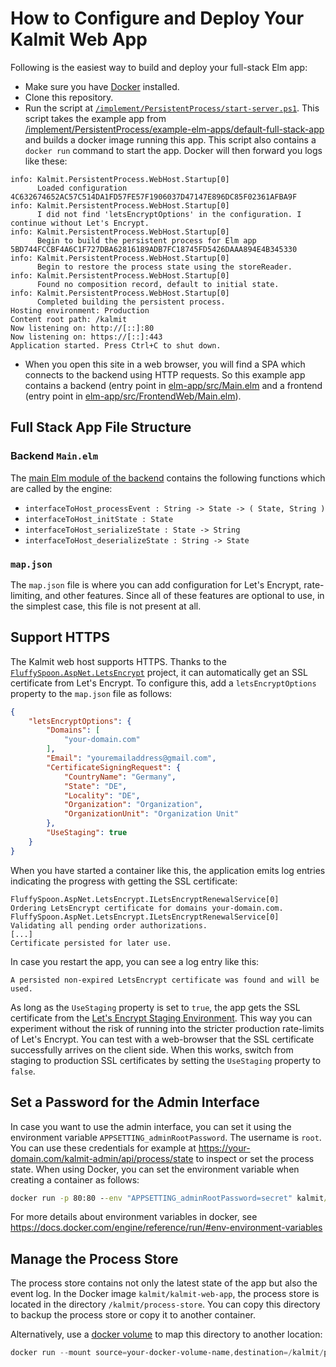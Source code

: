 # How to Configure and Deploy Your Kalmit Web App

Following is the easiest way to build and deploy your full-stack Elm app:

+ Make sure you have [Docker](https://www.docker.com) installed.
+ Clone this repository.
+ Run the script at [`/implement/PersistentProcess/start-server.ps1`](/implement/PersistentProcess/start-server.ps1). This script takes the example app from [/implement/PersistentProcess/example-elm-apps/default-full-stack-app](/implement/PersistentProcess/example-elm-apps/default-full-stack-app) and builds a docker image running this app.
This script also contains a `docker run` command to start the app. Docker will then forward you logs like these:
```shell
info: Kalmit.PersistentProcess.WebHost.Startup[0]
      Loaded configuration 4C632674652AC57C514DA1FD57FE57F1906037D47147E896DC85F02361AFBA9F
info: Kalmit.PersistentProcess.WebHost.Startup[0]
      I did not find 'letsEncryptOptions' in the configuration. I continue without Let's Encrypt.
info: Kalmit.PersistentProcess.WebHost.Startup[0]
      Begin to build the persistent process for Elm app 5BD744FCCBF4A6C1F727DBA62816189ADB7FC18745FD5426DAAA894E4B345330
info: Kalmit.PersistentProcess.WebHost.Startup[0]
      Begin to restore the process state using the storeReader.
info: Kalmit.PersistentProcess.WebHost.Startup[0]
      Found no composition record, default to initial state.
info: Kalmit.PersistentProcess.WebHost.Startup[0]
      Completed building the persistent process.
Hosting environment: Production
Content root path: /kalmit
Now listening on: http://[::]:80
Now listening on: https://[::]:443
Application started. Press Ctrl+C to shut down.
```
+ When you open this site in a web browser, you will find a SPA which connects to the backend using HTTP requests. So this example app contains a backend (entry point in [elm-app/src/Main.elm](/implement/PersistentProcess/example-elm-apps/default-full-stack-app/elm-app/src/Main.elm) and a frontend (entry point in [elm-app/src/FrontendWeb/Main.elm](/implement/PersistentProcess/example-elm-apps/default-full-stack-app/elm-app/src/FrontendWeb/Main.elm)).

## Full Stack App File Structure

### Backend `Main.elm`

The [main Elm module of the backend](/implement/PersistentProcess/example-elm-apps/default-full-stack-app/elm-app/src/Main.elm) contains the following functions which are called by the engine:

+ `interfaceToHost_processEvent : String -> State -> ( State, String )`
+ `interfaceToHost_initState : State`
+ `interfaceToHost_serializeState : State -> String`
+ `interfaceToHost_deserializeState : String -> State`

### `map.json`

The `map.json` file is where you can add configuration for Let's Encrypt, rate-limiting, and other features.
Since all of these features are optional to use, in the simplest case, this file is not present at all.

## Support HTTPS

The Kalmit web host supports HTTPS. Thanks to the [`FluffySpoon.AspNet.LetsEncrypt`](https://github.com/ffMathy/FluffySpoon.AspNet.LetsEncrypt) project, it can automatically get an SSL certificate from Let's Encrypt. To configure this, add a `letsEncryptOptions` property to the `map.json` file as follows:
```json
{
    "letsEncryptOptions": {
        "Domains": [
            "your-domain.com"
        ],
        "Email": "youremailaddress@gmail.com",
        "CertificateSigningRequest": {
            "CountryName": "Germany",
            "State": "DE",
            "Locality": "DE",
            "Organization": "Organization",
            "OrganizationUnit": "Organization Unit"
        },
        "UseStaging": true
    }
}
```

When you have started a container like this, the application emits log entries indicating the progress with getting the SSL certificate:
```
FluffySpoon.AspNet.LetsEncrypt.ILetsEncryptRenewalService[0]
Ordering LetsEncrypt certificate for domains your-domain.com.
FluffySpoon.AspNet.LetsEncrypt.ILetsEncryptRenewalService[0]
Validating all pending order authorizations.
[...]
Certificate persisted for later use.
```
In case you restart the app, you can see a log entry like this:
```
A persisted non-expired LetsEncrypt certificate was found and will be used.
```

As long as the `UseStaging` property is set to `true`, the app gets the SSL certificate from the [Let's Encrypt Staging Environment](https://letsencrypt.org/docs/staging-environment/). This way you can experiment without the risk of running into the stricter production rate-limits of Let's Encrypt. You can test with a web-browser that the SSL certificate successfully arrives on the client side. When this works, switch from staging to production SSL certificates by setting the `UseStaging` property to `false`.

## Set a Password for the Admin Interface

In case you want to use the admin interface, you can set it using the environment variable `APPSETTING_adminRootPassword`. The username is `root`.
You can use these credentials for example at https://your-domain.com/kalmit-admin/api/process/state to inspect or set the process state.
When using Docker, you can set the environment variable when creating a container as follows:
```cmd
docker run -p 80:80 --env "APPSETTING_adminRootPassword=secret" kalmit/kalmit-web-app
```
For more details about environment variables in docker, see https://docs.docker.com/engine/reference/run/#env-environment-variables

## Manage the Process Store

The process store contains not only the latest state of the app but also the event log.
In the Docker image `kalmit/kalmit-web-app`, the process store is located in the directory `/kalmit/process-store`.
You can copy this directory to backup the process store or copy it to another container.

Alternatively, use a [docker volume](https://docs.docker.com/storage/volumes/) to map this directory to another location:
```powershell
docker run --mount source=your-docker-volume-name,destination=/kalmit/process-store -p 80:80 kalmit/kalmit-web-app
```
